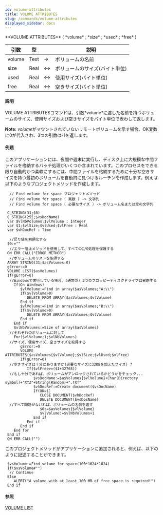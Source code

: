 ```yaml
---
id: volume-attributes
title: VOLUME ATTRIBUTES
slug: /commands/volume-attributes
displayed_sidebar: docs
---
```


<!--REF #_command_.VOLUME ATTRIBUTES.Syntax-->**VOLUME ATTRIBUTES** ( *volume* ; *size* ; *used* ; *free* )<!-- END REF-->
<!--REF #_command_.VOLUME ATTRIBUTES.Params-->
| 引数 | 型 |  | 説明 |
| --- | --- | --- | --- |
| volume | Text | &srarr; | ボリュームの名前 |
| size | Real | &harr; | ボリュームのサイズ(バイト単位) |
| used | Real | &harr; | 使用サイズ(バイト単位) |
| free | Real | &harr; | 空きサイズ(バイト単位) |

<!-- END REF-->

#### 説明 

<!--REF #_command_.VOLUME ATTRIBUTES.Summary-->VOLUME ATTRIBUTESコマンドは、引数*volume*に渡した名前を持つボリュームのサイズ、使用サイズおよび空きサイズをバイト単位で表わして返します。<!-- END REF--> 

**Note:** *volume*がマウントされていないリモートボリュームを示す場合、OK変数に0が代入され、3つの引数は-1を返します。

#### 例題 

このアプリケーションには、夜間や週末に実行し、ディスク上に大規模な中間ファイルを格納するバッチ処理がいくつか含まれています。このプロセスをできる限り自動的かつ柔軟にするには、中間ファイルを格納するために十分な空きサイズを持つ最初のボリュームを自動的に見つけるルーチンを作成します。例えば以下のようなプロジェクトメソッドを作成します。

```4d
  // Find volume for space プロジェクトメソッド
  // Find volume for space ( 実数 ) -> 文字列
  // Find volume for space ( 必要なサイズ ) -> ボリューム名または空の文字列
 
 C_STRING(31;$0)
 C_STRING(255;$vsDocName)
 var $vlNbVolumes;$vlVolume : Integer
 var $1;$vlSize;$vlUsed;$vlFree : Real
 var $vhDocRef : Time
 
  //戻り値を初期化する
 $0:=""
  //エラー阻止メソッドを使用して、すべてのI/O処理を保護する
 ON ERR CALL("ERROR METHOD")
  //ボリュームのリストを取得する
 ARRAY STRING(31;$asVolumes;0)
 gError:=0
 VOLUME LIST($asVolumes)
 If(gError=0)
  //Windowsで実行している場合、(通常の) 2つのフロッピーディスクドライブは省略する
    If(On Windows)
       $vlVolume:=Find in array($asVolumes;"A:\\")
       If($vlVolume>0)
          DELETE FROM ARRAY($asVolumes;$vlVolume)
       End if
       $vlVolume:=Find in array($asVolumes;"B:\\")
       If($vlVolume>0)
          DELETE FROM ARRAY($asVolumes;$vlVolume)
       End if
    End if
    $vlNbVolumes:=Size of array($asVolumes)
  //それぞれのボリュームに対して
    For($vlVolume;1;$vlNbVolumes)
  //サイズ、使用サイズ、空きサイズを取得する
       gError:=0
       VOLUME ATTRIBUTES($asVolumes{$vlVolume};$vlSize;$vlUsed;$vlFree)
       If(gError=0)
  //空きサイズは十分にありますか(必要なサイズに32KBを加えたサイズ) ?
          If($vlFree>=($1+32768))
  //もし十分であれば、ボリュームがアンロックされているかどうかをチェック...
             $vsDocName:=$asVolumes{$vlVolume}+Char(Directory symbol)+"XYZ"+String(Random)+".TXT"
             $vhDocRef:=Create document($vsDocName)
             If(OK=1)
                CLOSE DOCUMENT($vhDocRef)
                DELETE DOCUMENT($vsDocName)
  //すべて問題がなければ、ボリュームの名前を返す
                $0:=$asVolumes{$vlVolume}
                $vlVolume:=$vlNbVolumes+1
             End if
          End if
       End if
    End for
 End if
 ON ERR CALL("")
```

このプロジェクトメソッドがアプリケーションに追加されると、例えば、以下のように記述することができます。

```4d
 $vsVolume:=Find volume for space(100*1024*1024)
 If($vsVolume#"")
  // Continue
 Else
    ALERT("A volume with at least 100 MB of free space is required!")
 End if
```

#### 参照 

[VOLUME LIST](volume-list.md)  